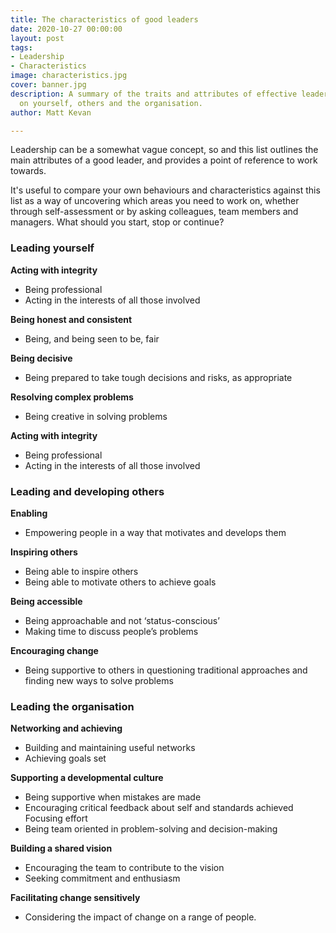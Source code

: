 ```yaml
---
title: The characteristics of good leaders
date: 2020-10-27 00:00:00
layout: post
tags:
- Leadership
- Characteristics
image: characteristics.jpg
cover: banner.jpg
description: A summary of the traits and attributes of effective leaders, focusing
  on yourself, others and the organisation.
author: Matt Kevan

---
```

Leadership can be a somewhat vague concept, so and this list outlines the main attributes of a good leader, and provides a point of reference to work towards.

It's useful to compare your own behaviours and characteristics against this list as a way of uncovering which areas you need to work on, whether through self-assessment or by asking colleagues, team members and managers. What should you start, stop or continue?

### **Leading yourself**

**Acting with integrity**

* Being professional
* Acting in the interests of all those involved

**Being honest and consistent**

* Being, and being seen to be, fair

**Being decisive**

* Being prepared to take tough decisions and risks, as appropriate

**Resolving complex problems**

* Being creative in solving problems

**Acting with integrity**

* Being professional
* Acting in the interests of all those involved

### Leading and developing others

**Enabling**

* Empowering people in a way that motivates and develops them

**Inspiring others**

* Being able to inspire others
* Being able to motivate others to achieve goals

**Being accessible**

* Being approachable and not ‘status-conscious’
* Making time to discuss people’s problems

**Encouraging change**

* Being supportive to others in questioning traditional approaches and finding new ways to solve problems

### Leading the organisation

**Networking and achieving**

* Building and maintaining useful networks
* Achieving goals set

**Supporting a developmental culture**

* Being supportive when mistakes are made
* Encouraging critical feedback about self and standards achieved Focusing effort
* Being team oriented in problem-solving and decision-making

**Building a shared vision**

* Encouraging the team to contribute to the vision
* Seeking commitment and enthusiasm

**Facilitating change sensitively**

* Considering the impact of change on a range of people.